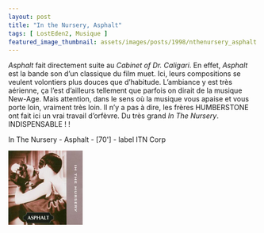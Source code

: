 ```yaml
---
layout: post
title: "In the Nursery, Asphalt"
tags: [ LostEden2, Musique ]
featured_image_thumbnail: assets/images/posts/1998/nthenursery_asphalt.jpg
--- 
```


*Asphalt* fait directement suite au *Cabinet of Dr. Caligari*. En effet, *Asphalt* est la bande son d’un classique du film muet. Ici, leurs compositions se veulent volontiers plus douces que d’habitude. L’ambiance y est très aérienne, ça l’est d’ailleurs tellement que parfois on dirait de la musique New-Age. Mais attention, dans le sens où la musique vous apaise et vous porte loin, vraiment très loin. Il n’y a pas à dire, les frères HUMBERSTONE ont fait ici un vrai travail d’orfèvre. Du très grand *In The Nursery*. INDISPENSABLE ! !

In The Nursery - Asphalt - [70'] - label ITN Corp

![Image](assets/images/posts/1998/nthenursery_asphalt.jpg)